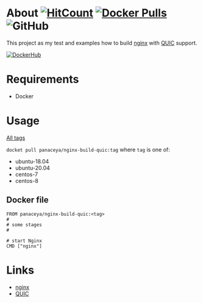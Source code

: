 # About [![HitCount](http://hits.dwyl.com/panaceya/nginx-build-quic.svg)](http://hits.dwyl.com/panaceya/nginx-build-quic) [![Docker Pulls](https://img.shields.io/docker/pulls/panaceya/nginx-build-quic?style=flat-square)](https://hub.docker.com/r/panaceya/nginx-build-quic) ![GitHub](https://img.shields.io/github/license/panaceya/nginx-build-quic)

This project as my test and examples how to build [nginx] with [QUIC] support.

[![DockerHub](https://dockeri.co/image/panaceya/nginx-build-quic)](https://hub.docker.com/r/panaceya/nginx-build-quic)
 



# Requirements
* Docker

# Usage
[All tags](https://hub.docker.com/r/panaceya/nginx-build-quic/tags)


`docket pull panaceya/nginx-build-quic:tag` where `tag` is one of:

* ubuntu-18.04
* ubuntu-20.04
* centos-7
* centos-8

## Docker file
```
FROM panaceya/nginx-build-quic:<tag>
#
# some stages
#

# start Nginx
CMD ["nginx"]
```




# Links 
* [nginx]
* [QUIC]

[nginx]: https://nginx.org/
[QUIC]: https://quic.nginx.org/

